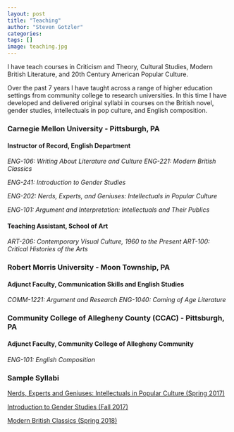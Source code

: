 ```yaml
---
layout: post
title: "Teaching"
author: "Steven Gotzler"
categories:
tags: []
image: teaching.jpg
---
```


I have teach courses in Criticism and Theory, Cultural Studies, Modern British Literature, and 20th Century American Popular Culture.

Over the past 7 years I have taught across a range of higher education settings from community college to research universities. In this time I have developed and delivered original syllabi in courses on the British novel, gender studies, intellectuals in pop culture, and English composition.

### Carnegie Mellon University - Pittsburgh, PA

#### Instructor of Record, English Department

*ENG-106: Writing About Literature and Culture* 
*ENG-221: Modern British Classics*

*ENG-241: Introduction to Gender Studies*

*ENG-202: Nerds, Experts, and Geniuses: Intellectuals in Popular Culture*

*ENG-101: Argument and Interpretation: Intellectuals and Their Publics*


#### Teaching Assistant, School of Art

*ART-206: Contemporary Visual Culture, 1960 to the Present*
*ART-100: Critical Histories of the Arts*

### Robert Morris University - Moon Township, PA

#### Adjunct Faculty, Communication Skills and English Studies

*COMM-1221: Argument and Research*
*ENG-1040: Coming of Age Literature*

### Community College of Allegheny County (CCAC) - Pittsburgh, PA

#### Adjunct Faculty, Community College of Allegheny Community

*ENG-101: English Composition*


### Sample Syllabi

[Nerds, Experts and Geniuses: Intellectuals in Popular Culture (Spring 2017)](/personal/assets/documents/Gotzler_Nerds_Experts_Geniuses_S17.pdf)

[Introduction to Gender Studies (Fall 2017)](/personal/assets/documents/Gotzler_Gender_Studies_F17.pdf)

[Modern British Classics (Spring 2018)](/personal/assets/documents/Gotzler_Modern_British_Classics_S18.pdf)
